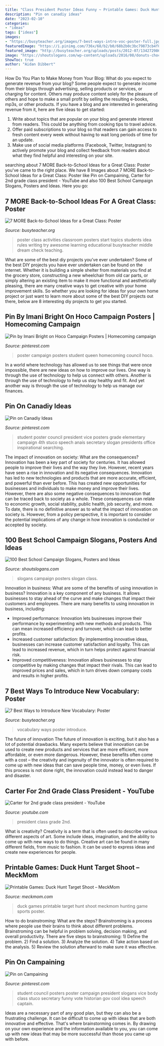 ```yaml
---
title: "Class President Poster Ideas Funny ~ Printable Games: Duck Hunt Target Shoot – Meckmom"
description: "Pin on canadiy ideas"
date: "2023-02-10"
categories:
- "ideas"
tags: ["ideas"]
images:
- "https://busyteacher.org/images/7-best-ways-intro-voc-poster-full.jpg"
featuredImage: "https://i.pinimg.com/736x/68/b2/b0/68b2b0c3bc79873cb4f09aaccd03b8f5--campaign-posters.jpg"
featured_image: "http://busyteacher.org/uploads/posts/2012-07/1342729867_7-more-back2school-poster-web.jpg"
image: "https://shoutslogans.com/wp-content/uploads/2016/08/donuts-chocolate-pizza-slogan.gif"
ShowToc: true
author: "Aidan Dibbert"
---
```



How Do You Plan to Make Money from Your Blog: What do you expect to generate revenue from your blog?
Some people expect to generate income from their blogs through advertising, selling products or services, or charging for content. Others may produce content solely for the pleasure of others and hope to make a small profit by selling the resulting e-books, mp3s, or other products. If you have a blog and are interested in generating revenue from it, here are five ideas to get started: 
1. Write about topics that are popular on your blog and generate interest from readers. This could be anything from cooking tips to travel advice.
2. Offer paid subscriptions to your blog so that readers can gain access to fresh content every week without having to wait long periods of time for an update.
3. Make use of social media platforms (Facebook, Twitter, Instagram) to actively promote your blog and collect feedback from readers about what they find helpful and interesting on your site.

	

		
searching about 7 MORE Back-to-School Ideas for a Great Class: Poster you've came to the right place. We have 8 Images about 7 MORE Back-to-School Ideas for a Great Class: Poster like Pin on Campaining, Carter for 2nd grade class president - YouTube and also 100 Best School Campaign Slogans, Posters and Ideas. Here you go:
		
    
## 7 MORE Back-to-School Ideas For A Great Class: Poster

<img loading=lazy src="http://busyteacher.org/uploads/posts/2012-07/1342729867_7-more-back2school-poster-web.jpg" onerror="this.onerror=null;this.src='https://tse1.mm.bing.net/th?id=OIP.uw90uDGip7M2SaTFEyrDuQHaKe&amp;pid=15.1';" alt="7 MORE Back-to-School Ideas for a Great Class: Poster">

_Source: busyteacher.org_

>poster class activities classroom posters start topics students idea rules writing try awesome learning educational busyteacher middle dream check teaching. 

	

What are some of the best diy projects you’ve ever undertaken?
Some of the best DIY projects you have ever undertaken can be found on the internet. Whether it is building a simple shelter from materials you find at the grocery store, constructing a new wheelchair from old car parts, or simply altering an existing item to make it more functional and aesthetically pleasing, there are many creative ways to get creative with your home improvement skills. So whether you are looking for ideas for your own home project or just want to learn more about some of the best DIY projects out there, below are 8 interesting diy projects to get you started.

    
## Pin By Imani Bright On Hoco Campaign Posters | Homecoming Campaign

<img loading=lazy src="https://i.pinimg.com/736x/68/b2/b0/68b2b0c3bc79873cb4f09aaccd03b8f5--campaign-posters.jpg" onerror="this.onerror=null;this.src='https://tse2.mm.bing.net/th?id=OIP.e16s5p5YMIsu7Io56pRr8wHaNK&amp;pid=15.1';" alt="Pin by Imani Bright on Hoco Campaign Posters | Homecoming campaign">

_Source: pinterest.com_

>poster campaign posters student queen homecoming council hoco. 

	

In a world where technology has allowed us to see things that were once impossible, there are new ideas on how to improve our lives. One way is through the use of technology to help us connect with others. Another is through the use of technology to help us stay healthy and fit. And yet another way is through the use of technology to help us manage our finances.

    
## Pin On Canadiy Ideas

<img loading=lazy src="https://i.pinimg.com/originals/c0/50/c7/c050c73c4308a4a258784a00d373baf8.jpg" onerror="this.onerror=null;this.src='https://tse4.mm.bing.net/th?id=OIP.hvTzCK2d0frqLPa8ZO3WMwHaJ3&amp;pid=15.1';" alt="Pin on Canadiy Ideas">

_Source: pinterest.com_

>student poster council president vice posters grade elementary campaign 4th stuco speech anaís secretary slogan presidents office inspirational searching. 

	

The impact of innovation on society: What are the consequences?
Innovation has been a key part of society for centuries. It has allowed people to improve their lives and the way they live. However, recent years have seen a rise in innovation and its negative consequences. Innovation has led to new technologies and products that are more accurate, efficient, and powerful than ever before. This has created new opportunities for businesses and individuals to make money and improve their lives. However, there are also some negative consequences to innovation that can be traced back to society as a whole. These consequences can relate to economic growth, social stability, public health, job security, and more. To date, there is no definitive answer as to what the impact of innovation on society is. However, from a policy perspective, it is important to consider the potential implications of any change in how innovation is conducted or accepted by society.

    
## 100 Best School Campaign Slogans, Posters And Ideas

<img loading=lazy src="https://shoutslogans.com/wp-content/uploads/2016/08/donuts-chocolate-pizza-slogan.gif" onerror="this.onerror=null;this.src='https://tse1.mm.bing.net/th?id=OIP.x9imamf8v_TmAmSVJoaH7QHaIL&amp;pid=15.1';" alt="100 Best School Campaign Slogans, Posters and Ideas">

_Source: shoutslogans.com_

>slogans campaign posters slogan class. 

	

Innovation in business: What are some of the benefits of using innovation in business?
Innovation is a key component of any business. It allows businesses to stay ahead of the curve and make changes that impact their customers and employees. There are many benefits to using innovation in business, including: 
- Improved performance: Innovation lets businesses improve their performance by experimenting with new methods and products. This can mean increased efficiency and turnover, which can lead to better profits. 
- Increased customer satisfaction: By implementing innovative ideas, businesses can increase customer satisfaction and loyalty. This can lead to increased revenue, which in turn helps protect against financial risk. 
- Improved competitiveness: Innovation allows businesses to stay competitive by making changes that impact their rivals. This can lead to improved prices and sales, which in turn drives down company costs and results in higher profits.

    
## 7 Best Ways To Introduce New Vocabulary: Poster

<img loading=lazy src="https://busyteacher.org/images/7-best-ways-intro-voc-poster-full.jpg" onerror="this.onerror=null;this.src='https://tse3.mm.bing.net/th?id=OIP.TcZclrFsnIOWVkmnCCN58wHaKe&amp;pid=15.1';" alt="7 Best Ways to Introduce New Vocabulary: Poster">

_Source: busyteacher.org_

>vocabulary ways poster introduce. 

	

The future of innovation
The future of innovation is exciting, but it also has a lot of potential drawbacks. Many experts believe that innovation can be used to create new products and services that are more efficient, more affordable, or even more dangerous. However, these benefits often come with a cost – the creativity and ingenuity of the innovator is often required to come up with new ideas that can save people time, money, or even lives. If this process is not done right, the innovation could instead lead to danger and disaster.

    
## Carter For 2nd Grade Class President - YouTube

<img loading=lazy src="https://i.ytimg.com/vi/3H3phY9j80k/maxresdefault.jpg" onerror="this.onerror=null;this.src='https://tse2.mm.bing.net/th?id=OIP.-pTuAAOxxiYEHxN8u7BVJAHaEK&amp;pid=15.1';" alt="Carter for 2nd grade class president - YouTube">

_Source: youtube.com_

>president class grade 2nd. 

	

What is creativity?
Creativity is a term that is often used to describe various different aspects of art. Some include ideas, imagination, and the ability to come up with new ways to do things. Creative art can be found in many different fields, from music to fashion. It can be used to express ideas and create new experiences for people.

    
## Printable Games: Duck Hunt Target Shoot – MeckMom

<img loading=lazy src="https://cdn.shopify.com/s/files/1/1054/3186/products/MeckMom-Printable-Games-Duck-Hunt-Printable-Poster_grande.png?v=1501230416" onerror="this.onerror=null;this.src='https://tse1.mm.bing.net/th?id=OIP.tD87fjVXb_ni1QiLEjB9CQHaHa&amp;pid=15.1';" alt="Printable Games: Duck Hunt Target Shoot – MeckMom">

_Source: meckmom.com_

>duck games printable target hunt shoot meckmom hunting game sports poster. 

	

How to do brainstroming: What are the steps?
Brainstroming is a process where people use their brains to think about different problems. Brainstroming can be helpful in problem solving, decision making, and overall productivity. There are five steps to brainstroming: 1) Define the problem. 2) Find a solution. 3) Analyze the solution. 4) Take action based on the analysis. 5) Review the solution afterward to make sure it was effective.

    
## Pin On Campaining

<img loading=lazy src="https://i.pinimg.com/originals/a7/5c/1f/a75c1fc03f874d297af784d2ab1d9ef8.jpg" onerror="this.onerror=null;this.src='https://tse4.mm.bing.net/th?id=OIP.hSLTtTpI-bswD81G5EJz2QAAAA&amp;pid=15.1';" alt="Pin on Campaining">

_Source: pinterest.com_

>student council posters poster campaign president slogans vice body class stuco secretary funny vote historian gov cool idea speech captain. 

	

Ideas are a necessary part of any good plan, but they can also be a frustrating challenge. It can be difficult to come up with ideas that are both innovative and effective. That's where brainstorming comes in. By drawing on your own experience and the information available to you, you can come up with new ideas that may be more successful than those you came up with before.

